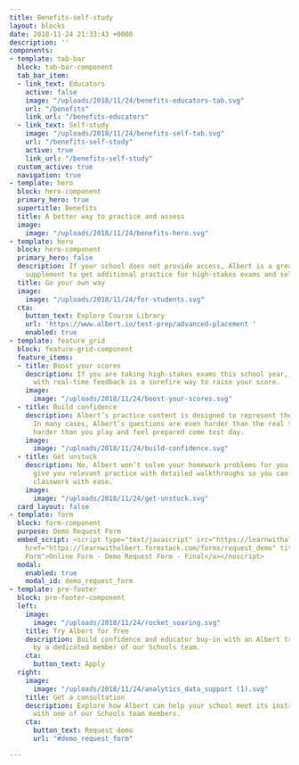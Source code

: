 ```yaml
---
title: Benefits-self-study
layout: blocks
date: 2018-11-24 21:33:43 +0000
description: ''
components:
- template: tab-bar
  block: tab-bar-component
  tab_bar_item:
  - link_text: Educators
    active: false
    image: "/uploads/2018/11/24/benefits-educators-tab.svg"
    url: "/benefits"
    link_url: "/benefits-educators"
  - link_text: Self-study
    image: "/uploads/2018/11/24/benefits-self-tab.svg"
    url: "/benefits-self-study"
    active: true
    link_url: "/benefits-self-study"
  custom_active: true
  navigation: true
- template: hero
  block: hero-component
  primary_hero: true
  supertitle: Benefits
  title: A better way to practice and assess
  image:
    image: "/uploads/2018/11/24/benefits-hero.svg"
- template: hero
  block: hero-component
  primary_hero: false
  description: If your school does not provide access, Albert is a great self-study
    supplement to get additional practice for high-stakes exams and self-remediation.
  title: Go your own way
  image:
    image: "/uploads/2018/11/24/for-students.svg"
  cta:
    button_text: Explore Course Library
    url: 'https://www.albert.io/test-prep/advanced-placement '
    enabled: true
- template: feature_grid
  block: feature-grid-component
  feature_items:
  - title: Boost your scores
    description: If you are taking high-stakes exams this school year, lots of practice
      with real-time feedback is a surefire way to raise your score.
    image:
      image: "/uploads/2018/11/24/boost-your-scores.svg"
  - title: Build confidence
    description: Albert’s practice content is designed to represent the real exam.
      In many cases, Albert’s questions are even harder than the real thing. Practice
      harder than you play and feel prepared come test day.
    image:
      image: "/uploads/2018/11/24/build-confidence.svg"
  - title: Get unstuck
    description: No, Albert won’t solve your homework problems for you. But it can
      give you relevant practice with detailed walkthroughs so you can complete your
      classwork with ease.
    image:
      image: "/uploads/2018/11/24/get-unstuck.svg"
  card_layout: false
- template: form
  block: form-component
  purpose: Demo Request Form
  embed_script: <script type="text/javascript" src="https://learnwithalbert.formstack.com/forms/js.php/request_demo"></script><noscript><a
    href="https://learnwithalbert.formstack.com/forms/request_demo" title="Online
    Form">Online Form - Demo Request Form - Final</a></noscript>
  modal:
    enabled: true
    modal_id: demo_request_form
- template: pre-footer
  block: pre-footer-component
  left:
    image:
      image: "/uploads/2018/11/24/rocket_soaring.svg"
    title: Try Albert for free
    description: Build confidence and educator buy-in with an Albert trial supported
      by a dedicated member of our Schools team.
    cta:
      button_text: Apply
  right:
    image:
      image: "/uploads/2018/11/24/analytics_data_support (1).svg"
    title: Get a consultation
    description: Explore how Albert can help your school meet its instructional goals
      with one of our Schools team members.
    cta:
      button_text: Request demo
      url: "#demo_request_form"

---
```

